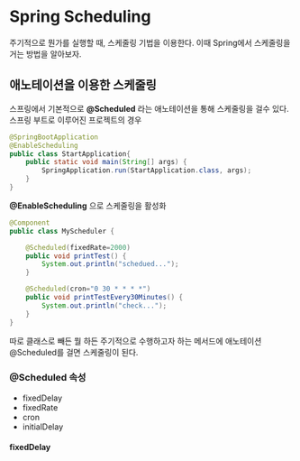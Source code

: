 # Spring Scheduling
주기적으로 뭔가를 실행할 때, 스케줄링 기법을 이용한다. 이때 Spring에서 스케줄링을 거는 방법을 알아보자.

## 애노테이션을 이용한 스케줄링
스프링에서 기본적으로 **@Scheduled** 라는 애노테이션을 통해 스케줄링을 걸수 있다. 스프링 부트로 이루어진 프로젝트의 경우

```java
@SpringBootApplication
@EnableScheduling
public class StartApplication{
	public static void main(String[] args) {
		SpringApplication.run(StartApplication.class, args);
	}
}
```

**@EnableScheduling** 으로 스케줄링을 활성화


```java
@Component
public class MyScheduler {

	@Scheduled(fixedRate=2000)
	public void printTest() {
		System.out.println("schedued...");
	}

	@Scheduled(cron="0 30 * * * *")
	public void printTestEvery30Minutes() {
		System.out.println("check...");
	}
}
```
따로 클래스로 빼든 뭘 하든 주기적으로 수행하고자 하는 메서드에 애노테이션 @Scheduled를 걸면 스케줄링이 된다.

### @Scheduled 속성
 - fixedDelay
 - fixedRate
 - cron
 - initialDelay

#### fixedDelay
